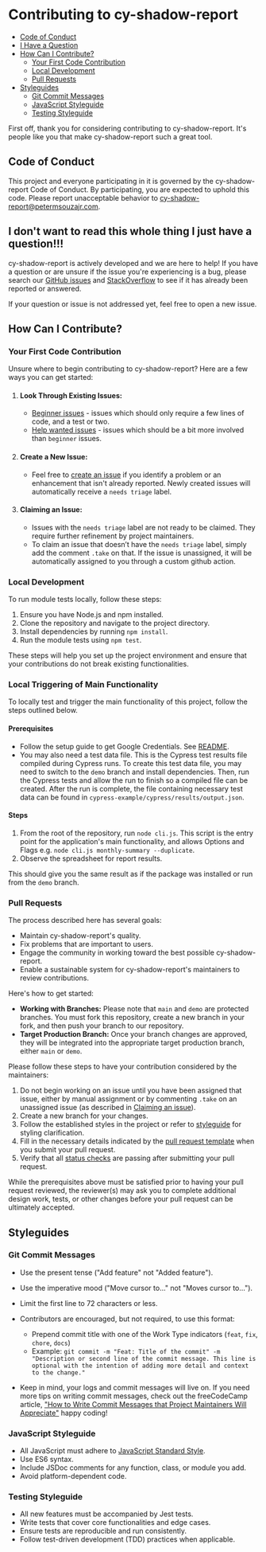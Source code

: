 # Contributing to cy-shadow-report

- [Code of Conduct](#code-of-conduct)
- [I Have a Question](#i-dont-want-to-read-this-whole-thing-i-just-have-a-question)
- [How Can I Contribute?](#how-can-i-contribute)
  - [Your First Code Contribution](#your-first-code-contribution)
  - [Local Development](#local-development)
  - [Pull Requests](#pull-requests)
- [Styleguides](#styleguides)
  - [Git Commit Messages](#git-commit-messages)
  - [JavaScript Styleguide](#javascript-styleguide)
  - [Testing Styleguide](#testing-styleguide)

First off, thank you for considering contributing to cy-shadow-report. It's people like you that make cy-shadow-report such a great tool.

## Code of Conduct

This project and everyone participating in it is governed by the cy-shadow-report Code of Conduct. By participating, you are expected to uphold this code. Please report unacceptable behavior to cy-shadow-report@petermsouzajr.com.

## I don't want to read this whole thing I just have a question!!!

cy-shadow-report is actively developed and we are here to help! If you have a question or are unsure if the issue you're experiencing is a bug, please search our [GitHub issues](https://github.com/petermsouzajr/cy-shadow-report/issues) and [StackOverflow](https://stackoverflow.com/questions/tagged/[cy-shadow-report]) to see if it has already been reported or answered.

If your question or issue is not addressed yet, feel free to open a new issue.

## How Can I Contribute?

### Your First Code Contribution

Unsure where to begin contributing to cy-shadow-report? Here are a few ways you can get started:

1. #### Look Through Existing Issues:

   - [Beginner issues](https://github.com/petermsouzajr/cy-shadow-report/issues?q=label%3Abeginner) - issues which should only require a few lines of code, and a test or two.
   - [Help wanted issues](https://github.com/petermsouzajr/cy-shadow-report/issues?q=label%3A%22help+wanted%22) - issues which should be a bit more involved than `beginner` issues.

2. #### Create a New Issue:

   - Feel free to [create an issue](https://github.com/petermsouzajr/cy-shadow-report/issues) if you identify a problem or an enhancement that isn't already reported. Newly created issues will automatically receive a `needs triage` label.

3. #### Claiming an Issue:
   - Issues with the `needs triage` label are not ready to be claimed. They require further refinement by project maintainers.
   - To claim an issue that doesn’t have the `needs triage` label, simply add the comment `.take` on that. If the issue is unassigned, it will be automatically assigned to you through a custom github action.

### Local Development

To run module tests locally, follow these steps:

1. Ensure you have Node.js and npm installed.
2. Clone the repository and navigate to the project directory.
3. Install dependencies by running `npm install`.
4. Run the module tests using `npm test`.

These steps will help you set up the project environment and ensure that your contributions do not break existing functionalities.

### Local Triggering of Main Functionality

To locally test and trigger the main functionality of this project, follow the steps outlined below.

#### Prerequisites

- Follow the setup guide to get Google Credentials. See [README](https://github.com/petermsouzajr/cy-shadow-report/blob/main/README.md#prerequisites).
- You may also need a test data file. This is the Cypress test results file compiled during Cypress runs. To create this test data file, you may need to switch to the `demo` branch and install dependencies. Then, run the Cypress tests and allow the run to finish so a compiled file can be created. After the run is complete, the file containing necessary test data can be found in `cypress-example/cypress/results/output.json`.

#### Steps

1. From the root of the repository, run `node cli.js`. This script is the entry point for the application's main functionality, and allows Options and Flags e.g. `node cli.js monthly-summary --duplicate`.
2. Observe the spreadsheet for report results.

This should give you the same result as if the package was installed or run from the `demo` branch.

### Pull Requests

The process described here has several goals:

- Maintain cy-shadow-report's quality.
- Fix problems that are important to users.
- Engage the community in working toward the best possible cy-shadow-report.
- Enable a sustainable system for cy-shadow-report's maintainers to review contributions.

Here's how to get started:

- **Working with Branches:** Please note that `main` and `demo` are protected branches. You must fork this repository, create a new branch in your fork, and then push your branch to our repository.
- **Target Production Branch:** Once your branch changes are approved, they will be integrated into the appropriate target production branch, either `main` or `demo`.

Please follow these steps to have your contribution considered by the maintainers:

1. Do not begin working on an issue until you have been assigned that issue, either by manual assignment or by commenting `.take` on an unassigned issue (as described in [Claiming an issue](#claiming-an-issue)).
2. Create a new branch for your changes.
3. Follow the established styles in the project or refer to [styleguide](#styleguides) for styling clarification.
4. Fill in the necessary details indicated by the [pull request template](.github/PULL_REQUEST_TEMPLATE.md) when you submit your pull request.
5. Verify that all [status checks](https://help.github.com/articles/about-status-checks/) are passing after submitting your pull request.

While the prerequisites above must be satisfied prior to having your pull request reviewed, the reviewer(s) may ask you to complete additional design work, tests, or other changes before your pull request can be ultimately accepted.

## Styleguides

### Git Commit Messages

- Use the present tense ("Add feature" not "Added feature").
- Use the imperative mood ("Move cursor to..." not "Moves cursor to...").
- Limit the first line to 72 characters or less.
- Contributors are encouraged, but not required, to use this format:

  - Prepend commit title with one of the Work Type indicators (`feat`, `fix`, `chore`, `docs`)
  - Example: `git commit -m "Feat: Title of the commit" -m "Description or second line of the commit message. This line is optional with the intention of adding more detail and context to the change."`

- Keep in mind, your logs and commit messages will live on. If you need more tips on writing commit messages, check out the freeCodeCamp article, ["How to Write Commit Messages that Project Maintainers Will Appreciate"](https://www.freecodecamp.org/news/how-to-write-commit-messages-maintainers-will-like/) happy coding!

### JavaScript Styleguide

- All JavaScript must adhere to [JavaScript Standard Style](https://standardjs.com/).
- Use ES6 syntax.
- Include JSDoc comments for any function, class, or module you add.
- Avoid platform-dependent code.

### Testing Styleguide

- All new features must be accompanied by Jest tests.
- Write tests that cover core functionalities and edge cases.
- Ensure tests are reproducible and run consistently.
- Follow test-driven development (TDD) practices when applicable.
